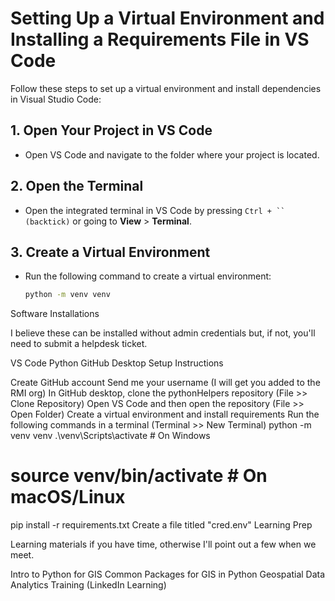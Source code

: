 # Setting Up a Virtual Environment and Installing a Requirements File in VS Code

Follow these steps to set up a virtual environment and install dependencies in Visual Studio Code:

## 1. Open Your Project in VS Code
- Open VS Code and navigate to the folder where your project is located.

## 2. Open the Terminal
- Open the integrated terminal in VS Code by pressing `Ctrl + `` (backtick)` or going to **View** > **Terminal**.

## 3. Create a Virtual Environment
- Run the following command to create a virtual environment:
  ```bash
  python -m venv venv


Software Installations

I believe these can be installed without admin credentials but, if not, you'll need to submit a helpdesk ticket.

VS Code
Python
GitHub Desktop
Setup Instructions

Create GitHub account
Send me your username (I will get you added to the RMI org)
In GitHub desktop, clone the pythonHelpers repository (File >> Clone Repository)
Open VS Code and then open the repository (File >> Open Folder)
Create a virtual environment and install requirements
Run the following commands in a terminal (Terminal >> New Terminal)
python -m venv venv
.\venv\Scripts\activate  # On Windows
# source venv/bin/activate  # On macOS/Linux
pip install -r requirements.txt 
Create a file titled "cred.env"
Learning Prep

Learning materials if you have time, otherwise I'll point out a few when we meet.

 

Intro to Python for GIS
Common Packages for GIS in Python
Geospatial Data Analytics Training (LinkedIn Learning)
